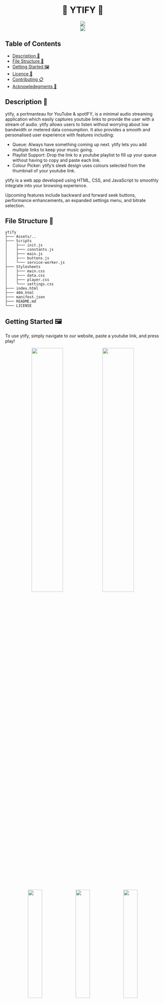 <div align="center">
  <h1>🎄 YTIFY 🎄</h1>
  <img src="Assets/default_thumbnail.avif">
  <br>
  <img src="https://api.netlify.com/api/v1/badges/fbbcc532-3ef6-41fc-b61e-26cb17cfb6ba/deploy-status">
</div>

## Table of Contents
- [Description 🦚](#description-🦚)
- [File Structure 📂](#file-structure-📂)
- [Getting Started 🖼](#getting-started-🖼)
- [Licence 📝](#licence-📝)
- [Contributing 📋](#contributing-📋)
- [Acknowledegments 🙏](#acknowledgements-🙏)


## Description 🦚
ytify, a portmanteau for YouTube & spotIFY, is a minimal audio streaming application which easily captures youtube links 
to provide the user with a stream of audio. ytify allows users to listen without worrying about low bandwidth or metered 
data consumption. It also provides a smooth and personalised user experience with features including:

 - Queue: Always have something coming up next. ytify lets you add multiple links to keep your music going. 
 - Playlist Support: Drop the link to a youtube playlist to fill up your queue without having to copy and paste each link. 
 - Colour Picker: ytify’s sleek design uses colours selected from the thumbnail of your youtube link. 

ytify is a web app developed using HTML, CSS, and JavaScript to smoothly integrate into your browsing experience. 

Upcoming features include backward and forward seek buttons, performance enhancements, an expanded settings menu, and bitrate selection. 


## File Structure 📂
```
ytify
├─── Assets/.. 
├─── Scripts
│    ├─── init.js
│    ├─── constants.js
│    ├─── main.js
│    ├─── buttons.js
│    └─── service-worker.js
├─── Stylesheets
│    ├─── main.css
│    ├─── data.css
│    ├─── player.css
│    └─── settings.css
├─── index.html
├─── 404.html
├─── manifest.json
├─── README.md
└─── LICENSE
```
## Getting Started 🖼
To use ytify, simply navigate to our website, paste a youtube link, and press play!

<p align="center">
  <img src="Assets/Screenshots/landscape_dark-mode.avif" width="45%">
  <img src="Assets/Screenshots/landscape_light-mode.avif" width="45%">
  <img src="Assets/Screenshots/portrait_light-mode.avif" width="30%">
  <img src="Assets/Screenshots/portrait_dark-mode.avif" width="30%">
  <img src="Assets/Screenshots/portrait_automatic_dark-mode.avif" width="30%">
  <img src="Assets/Screenshots/portrait_music.avif" width="45%">
  <img src="Assets/Screenshots/portrait_audiobook.avif" width="45%">
  <img src="Assets/Screenshots/landscape_thoughts.avif" width="90%">
  <img src="Assets/Screenshots/landscape_trends.avif" width="45%">
  <img src="Assets/Screenshots/landscape_music.avif" width="45%">
</p>

## Licence 📝
ytify is licensed under the GNU General Public License v3.0, see [LICENSE](https://github.com/n-ce/ytify/blob/main/LICENSE) 
for more information

## Contributing 📋
This project is open to contributions! To add to our repository, check out our issues. We have a number of features on the way, 
and tag some issues as "good first issue" to signal that they are good for newcomers. To contribute, fork the repository, make a branch,
 commit your changes, and make a pull request. 

## Acknowledgements 🙏
- [piped](https://github.com/teampiped/piped)
- [color.js](https://github.com/luukdv/color.js)
- [netlify](https://www.netlify.com)
- [google Fonts & Icons](https://fonts.google.com)
